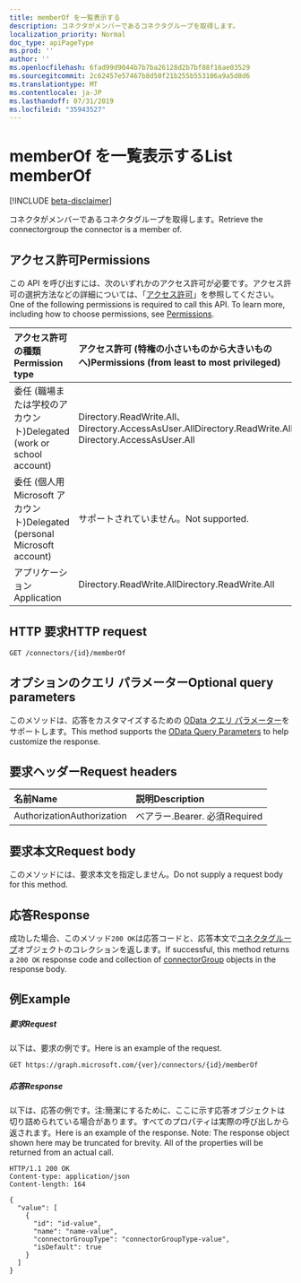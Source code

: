```yaml
---
title: memberOf を一覧表示する
description: コネクタがメンバーであるコネクタグループを取得します。
localization_priority: Normal
doc_type: apiPageType
ms.prod: ''
author: ''
ms.openlocfilehash: 6fad99d9044b7b7ba26128d2b7bf88f16ae03529
ms.sourcegitcommit: 2c62457e57467b8d50f21b255b553106a9a5d8d6
ms.translationtype: MT
ms.contentlocale: ja-JP
ms.lasthandoff: 07/31/2019
ms.locfileid: "35943527"
---
```

# <a name="list-memberof"></a><span data-ttu-id="7c4bc-103">memberOf を一覧表示する</span><span class="sxs-lookup"><span data-stu-id="7c4bc-103">List memberOf</span></span>

[!INCLUDE [beta-disclaimer](../../includes/beta-disclaimer.md)]

<span data-ttu-id="7c4bc-104">コネクタがメンバーであるコネクタグループを取得します。</span><span class="sxs-lookup"><span data-stu-id="7c4bc-104">Retrieve the connectorgroup the connector is a member of.</span></span>
## <a name="permissions"></a><span data-ttu-id="7c4bc-105">アクセス許可</span><span class="sxs-lookup"><span data-stu-id="7c4bc-105">Permissions</span></span>
<span data-ttu-id="7c4bc-p101">この API を呼び出すには、次のいずれかのアクセス許可が必要です。アクセス許可の選択方法などの詳細については、「[アクセス許可](/graph/permissions-reference)」を参照してください。</span><span class="sxs-lookup"><span data-stu-id="7c4bc-p101">One of the following permissions is required to call this API. To learn more, including how to choose permissions, see [Permissions](/graph/permissions-reference).</span></span>

|<span data-ttu-id="7c4bc-108">アクセス許可の種類</span><span class="sxs-lookup"><span data-stu-id="7c4bc-108">Permission type</span></span>      | <span data-ttu-id="7c4bc-109">アクセス許可 (特権の小さいものから大きいものへ)</span><span class="sxs-lookup"><span data-stu-id="7c4bc-109">Permissions (from least to most privileged)</span></span>              |
|:--------------------|:---------------------------------------------------------|
|<span data-ttu-id="7c4bc-110">委任 (職場または学校のアカウント)</span><span class="sxs-lookup"><span data-stu-id="7c4bc-110">Delegated (work or school account)</span></span> | <span data-ttu-id="7c4bc-111">Directory.ReadWrite.All、Directory.AccessAsUser.All</span><span class="sxs-lookup"><span data-stu-id="7c4bc-111">Directory.ReadWrite.All, Directory.AccessAsUser.All</span></span>    |
|<span data-ttu-id="7c4bc-112">委任 (個人用 Microsoft アカウント)</span><span class="sxs-lookup"><span data-stu-id="7c4bc-112">Delegated (personal Microsoft account)</span></span> | <span data-ttu-id="7c4bc-113">サポートされていません。</span><span class="sxs-lookup"><span data-stu-id="7c4bc-113">Not supported.</span></span>    |
|<span data-ttu-id="7c4bc-114">アプリケーション</span><span class="sxs-lookup"><span data-stu-id="7c4bc-114">Application</span></span> | <span data-ttu-id="7c4bc-115">Directory.ReadWrite.All</span><span class="sxs-lookup"><span data-stu-id="7c4bc-115">Directory.ReadWrite.All</span></span> |

## <a name="http-request"></a><span data-ttu-id="7c4bc-116">HTTP 要求</span><span class="sxs-lookup"><span data-stu-id="7c4bc-116">HTTP request</span></span>
<!-- { "blockType": "ignored" } -->
```http
GET /connectors/{id}/memberOf
```
## <a name="optional-query-parameters"></a><span data-ttu-id="7c4bc-117">オプションのクエリ パラメーター</span><span class="sxs-lookup"><span data-stu-id="7c4bc-117">Optional query parameters</span></span>
<span data-ttu-id="7c4bc-118">このメソッドは、応答をカスタマイズするための [OData クエリ パラメーター](https://developer.microsoft.com/graph/docs/concepts/query_parameters)をサポートします。</span><span class="sxs-lookup"><span data-stu-id="7c4bc-118">This method supports the [OData Query Parameters](https://developer.microsoft.com/graph/docs/concepts/query_parameters) to help customize the response.</span></span>

## <a name="request-headers"></a><span data-ttu-id="7c4bc-119">要求ヘッダー</span><span class="sxs-lookup"><span data-stu-id="7c4bc-119">Request headers</span></span>
| <span data-ttu-id="7c4bc-120">名前</span><span class="sxs-lookup"><span data-stu-id="7c4bc-120">Name</span></span>      |<span data-ttu-id="7c4bc-121">説明</span><span class="sxs-lookup"><span data-stu-id="7c4bc-121">Description</span></span>|
|:----------|:----------|
| <span data-ttu-id="7c4bc-122">Authorization</span><span class="sxs-lookup"><span data-stu-id="7c4bc-122">Authorization</span></span>  | <span data-ttu-id="7c4bc-123">ベアラー.</span><span class="sxs-lookup"><span data-stu-id="7c4bc-123">Bearer.</span></span> <span data-ttu-id="7c4bc-124">必須</span><span class="sxs-lookup"><span data-stu-id="7c4bc-124">Required</span></span>|

## <a name="request-body"></a><span data-ttu-id="7c4bc-125">要求本文</span><span class="sxs-lookup"><span data-stu-id="7c4bc-125">Request body</span></span>
<span data-ttu-id="7c4bc-126">このメソッドには、要求本文を指定しません。</span><span class="sxs-lookup"><span data-stu-id="7c4bc-126">Do not supply a request body for this method.</span></span>

## <a name="response"></a><span data-ttu-id="7c4bc-127">応答</span><span class="sxs-lookup"><span data-stu-id="7c4bc-127">Response</span></span>

<span data-ttu-id="7c4bc-128">成功した場合、このメソッド`200 OK`は応答コードと、応答本文で[コネクタグループ](../resources/connectorgroup.md)オブジェクトのコレクションを返します。</span><span class="sxs-lookup"><span data-stu-id="7c4bc-128">If successful, this method returns a `200 OK` response code and collection of [connectorGroup](../resources/connectorgroup.md) objects in the response body.</span></span>
## <a name="example"></a><span data-ttu-id="7c4bc-129">例</span><span class="sxs-lookup"><span data-stu-id="7c4bc-129">Example</span></span>
##### <a name="request"></a><span data-ttu-id="7c4bc-130">要求</span><span class="sxs-lookup"><span data-stu-id="7c4bc-130">Request</span></span>
<span data-ttu-id="7c4bc-131">以下は、要求の例です。</span><span class="sxs-lookup"><span data-stu-id="7c4bc-131">Here is an example of the request.</span></span>
<!-- {
  "blockType": "request",
  "name": "connector_get_memberof"
}-->
```http
GET https://graph.microsoft.com/{ver}/connectors/{id}/memberOf
```
##### <a name="response"></a><span data-ttu-id="7c4bc-132">応答</span><span class="sxs-lookup"><span data-stu-id="7c4bc-132">Response</span></span>
<span data-ttu-id="7c4bc-p103">以下は、応答の例です。注:簡潔にするために、ここに示す応答オブジェクトは切り詰められている場合があります。すべてのプロパティは実際の呼び出しから返されます。</span><span class="sxs-lookup"><span data-stu-id="7c4bc-p103">Here is an example of the response. Note: The response object shown here may be truncated for brevity. All of the properties will be returned from an actual call.</span></span>
<!-- {
  "blockType": "response",
  "truncated": true,
  "@odata.type": "microsoft.graph.connectorGroup",
  "isCollection": true
} -->
```http
HTTP/1.1 200 OK
Content-type: application/json
Content-length: 164

{
  "value": [
    {
      "id": "id-value",
      "name": "name-value",
      "connectorGroupType": "connectorGroupType-value",
      "isDefault": true
    }
  ]
}
```

<!-- uuid: 8fcb5dbc-d5aa-4681-8e31-b001d5168d79
2015-10-25 14:57:30 UTC -->
<!--
{
  "type": "#page.annotation",
  "description": "List memberOf",
  "keywords": "",
  "section": "documentation",
  "tocPath": "",
  "suppressions": []
}
-->
